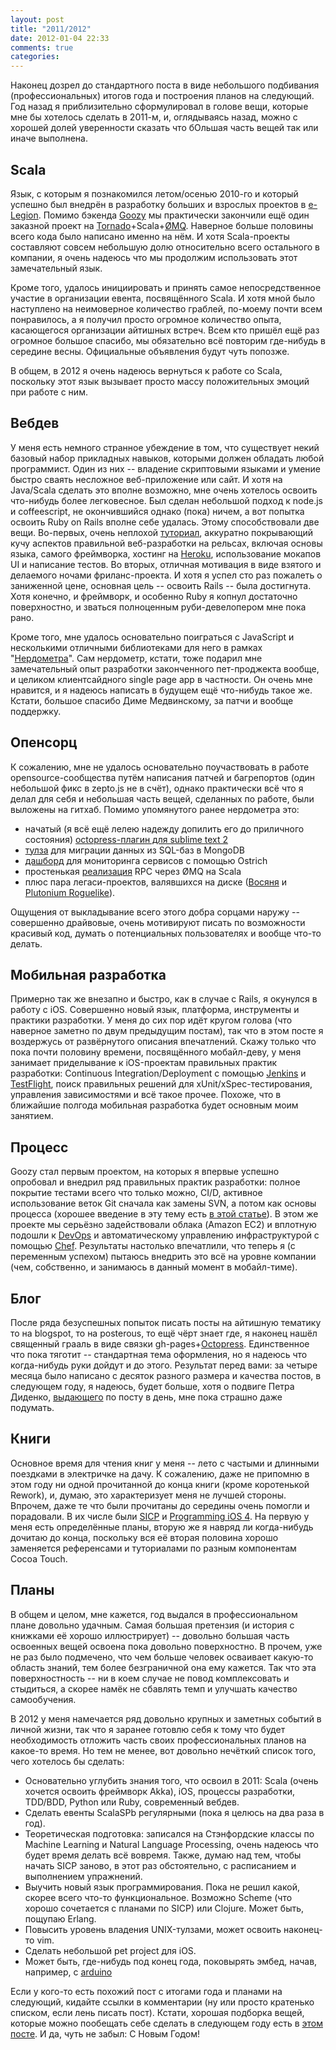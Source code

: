 ```yaml
---
layout: post
title: "2011/2012"
date: 2012-01-04 22:33
comments: true
categories: 
---
```


Наконец дозрел до стандартного поста в виде небольшого подбивания (профессиональных) итогов года и построения планов на следующий. Год назад я приблизительно сформулировал в голове вещи, которые мне бы хотелось сделать в 2011-м, и, оглядываясь назад, можно с хорошей долей уверенности сказать что бОльшая часть вещей так или иначе выполнена.

<!--more-->

## Scala 
Язык, с которым я познакомился летом/осенью 2010-го и который успешно был внедрён в разработку больших и взрослых проектов в [e-Legion](http://e-legion.ru). Помимо бэкенда [Goozy](http://goozy.com) мы практически закончили ещё один заказной проект на [Tornado](http://www.tornadoweb.org/)+Scala+[ØMQ](http://www.zeromq.org/). Наверное больше половины всего кода было написано именно на нём. И хотя Scala-проекты составляют совсем небольшую долю относительно всего остального в компании, я очень надеюсь что мы продолжим использовать этот замечательный язык.

Кроме того, удалось инициировать и принять самое непосредственное участие в организации евента, посвящённого Scala. И хотя мной было наступлено на неимоверное количество граблей, по-моему почти всем понравилось, а я получил просто огромное количество опыта, касающегося организации айтишных встреч. Всем кто пришёл ещё раз огромное большое спасибо, мы обязательно всё повторим где-нибудь в середине весны. Официальные объявления будут чуть попозже.

В общем, в 2012 я очень надеюсь вернуться к работе со Scala, поскольку этот язык вызывает просто массу положительных эмоций при работе с ним.

## Вебдев

У меня есть немного странное убеждение в том, что существует некий базовый набор прикладных навыков, которыми должен обладать любой программист. Один из них -- владение скриптовыми языками и умение быстро сваять несложное веб-приложение или сайт. И хотя на Java/Scala сделать это вполне возможно, мне очень хотелось освоить что-нибудь более легковесное. Был сделан небольшой подход к node.js и coffeescript, не окончившийся однако (пока) ничем, а вот попытка освоить Ruby on Rails вполне себе удалась. Этому способствовали две вещи. Во-первых, очень неплохой [туториал](http://ruby.railstutorial.org/ruby-on-rails-tutorial-book), аккуратно покрывающий кучу аспектов правильной веб-разработки на рельсах, включая основы языка, самого фреймворка, хостинг на [Heroku](http://www.heroku.com/), использование мокапов UI и написание тестов. Во вторых, отличная мотивация в виде взятого и делаемого ночами фриланс-проекта. И хотя я успел сто раз пожалеть о заниженной цене, основная цель -- освоить Rails -- была достигнута. Хотя конечно, и фреймворк, и особенно Ruby я копнул достаточно поверхностно, и зваться полноценным руби-девелопером мне пока рано.

Кроме того, мне удалось основательно поиграться с JavaScript и несколькими отличными библиотеками для него в рамках "[Нердометра](http://digal.github.com/nerdometer/)". Сам нердометр, кстати, тоже подарил мне замечательный опыт разработки законченного пет-проджекта вообще, и целиком клиентсайдного single page app в частности. Он очень мне нравится, и я надеюсь написать в будущем ещё что-нибудь такое же. Кстати, большое спасибо Диме Медвинскому, за патчи и вообще поддержку.

## Опенсорц

К сожалению, мне не удалось основательно поучаствовать в работе opensource-сообщества путём написания патчей и багрепортов (один небольшой фикс в zepto.js не в счёт), однако практически всё что я делал для себя и небольшая часть вещей, сделанных по работе, были выложены на гитхаб. Помимо упомянутого ранее нердометра это: 

- начатый (я всё ещё лелею надежду допилить его до приличного состояния) [octopress-плагин для sublime text 2](https://github.com/digal/st2-octopress) 
- [тулза](https://github.com/elegion/jdbc-mongo-migrator) для миграции данных из SQL-баз в MongoDB
- [дашборд](https://github.com/elegion/Ostrich-dashboard) для мониторинга сервисов с помощью Ostrich
- простенькая [реализация](https://github.com/elegion/Scala-ZMQ-RPC) RPC через ØMQ на Scala 
- плюс пара легаси-проектов, валявшихся на диске ([Восяня](https://github.com/digal/vosyana) и [Plutonium Roguelike](https://github.com/digal/ptrl)). 

Ощущения от выкладывание всего этого добра сорцами наружу -- совершенно драйвовые, очень мотивируют писать по возможности красивый код, думать о потенциальных пользователях и вообще что-то делать.

## Мобильная разработка

Примерно так же внезапно и быстро, как в случае с Rails, я окунулся в работу с iOS. Совершенно новый язык, платформа, инструменты и практики разработки. У меня до сих пор идёт кругом голова (что наверное заметно по двум предыдущим постам), так что в этом посте я воздержусь от развёрнутого описания впечатлений. Скажу только что пока почти половину времени, посвящённого мобайл-деву, у меня занимает приделывание к iOS-проектам правильных практик разработки: Continuous Integration/Deployment с помощью [Jenkins](http://jenkins-ci.org/) и [TestFlight](https://testflightapp.com/), поиск правильных решений для xUnit/xSpec-тестирования, управления зависимостями и всё такое прочее. Похоже, что в ближайшие полгода мобильная разработка будет основным моим занятием.

## Процесс

Goozy стал первым проектом, на которых я впервые успешно опробовал и внедрил ряд правильных практик разработки: полное покрытие тестами всего что только можно, CI/D, активное использование веток Git сначала как замены SVN, а потом как основы процесса (хорошее введение в эту тему есть [в этой статье](http://nvie.com/posts/a-successful-git-branching-model/)). В этом же проекте мы серьёзно задействовали облака (Amazon EC2) и вплотную подошли к [DevOps](http://dev2ops.org/blog/2010/2/22/what-is-devops.html) и автоматическому управлению инфраструктурой с помощью [Chef](http://www.opscode.com/chef/). Результаты настолько впечатлили, что теперь я (с переменным успехом) пытаюсь внедрить это всё на уровне компании (чем, собственно, и занимаюсь в данный момент в мобайл-тиме).

## Блог

После ряда безуспешных попыток писать посты на айтишную тематику то на blogspot, то на posterous, то ещё чёрт знает где, я наконец нашёл священный грааль в виде связки gh-pages+[Octopress](http://octopress.org/). Единственное что пока тяготит -- стандартная тема оформления, но я надеюсь что когда-нибудь руки дойдут и до этого. Результат перед вами: за четыре месяца было написано с десяток разного размера и качества постов, в следующем году, я надеюсь, будет больше, хотя о подвиге Петра Диденко, [выдающего](http://www.kip.ru/realtime/2011/12/365th.html) по посту в день, мне пока страшно даже подумать.

## Книги

Основное время для чтения книг у меня -- лето с частыми и длинными поездками в электричке на дачу. К сожалению, даже не припомню в этом году ни одной прочитанной до конца книги (кроме коротенькой Rework), и, думаю, это характеризует меня не лучшей стороны. Впрочем, даже те что были прочитаны до середины очень помогли и порадовали. В их числе были [SICP](http://mitpress.mit.edu/sicp/full-text/book/book.html) и [Programming iOS 4](http://shop.oreilly.com/product/0636920010258.do). На первую у меня есть определённые планы, вторую же я навряд ли когда-нибудь дочитаю до конца, поскольку вся её вторая половина хорошо заменяется референсами и туториалами по разным компонентам Cocoa Touch.

## Планы

В общем и целом, мне кажется, год выдался в профессиональном плане довольно удачным. Самая большая претензия (и история с книжками её хорошо иллюстрирует) -- довольно большая часть освоенных вещей освоена пока довольно поверхностно. В прочем, уже не раз было подмечено, что чем больше человек осваивает какую-то область знаний, тем более безграничной она ему кажется. Так что эта поверхностность -- ни в коем случае не повод комплексовать и стыдиться, а скорее намёк не сбавлять темп и улучшать качество самообучения.

В 2012 у меня намечается ряд довольно крупных и заметных событий в личной жизни, так что я заранее готовлю себя к тому что будет необходимость отложить часть своих профессиональных планов на какое-то время. Но тем не менее, вот довольно нечёткий список того, чего хотелось бы сделать:

- Основательно углубить знания того, что освоил в 2011: Scala (очень хочется освоить фреймворк Akka), iOS, процессы разработки, TDD/BDD, Python или Ruby, современный вебдев.
- Сделать евенты ScalaSPb регулярными (пока я целюсь на два раза в год).
- Теоретическая подготовка: записался на Стэнфордские классы по Machine Learning и Natural Language Processing, очень надеюсь что будет время делать всё вовремя. Также, думаю над тем, чтобы начать SICP заново, в этот раз обстоятельно, с расписанием и выполнением упражнений.
- Выучить новый язык программирования. Пока не решил какой, скорее всего что-то функциональное. Возможно Scheme (что хорошо сочетается с планами по SICP) или Clojure. Может быть, пощупаю Erlang.
- Повысить уровень владения UNIX-тулзами, может освоить наконец-то vim.
- Сделать небольшой pet project для iOS.
- Может быть, где-нибудь под конец года, поковырять эмбед, начав, например, c [arduino](http://www.arduino.cc/)

Если у кого-то есть похожий пост с итогами года и планами на следующий, кидайте ссылки в комментарии (ну или просто кратенько списком, если лень писать пост). Кстати, хорошая подборка вещей, которые можно пообещать себе сделать в следующем году есть в [этом посте](http://matt.might.net/articles/programmers-resolutions/). И да, чуть не забыл: С Новым Годом!